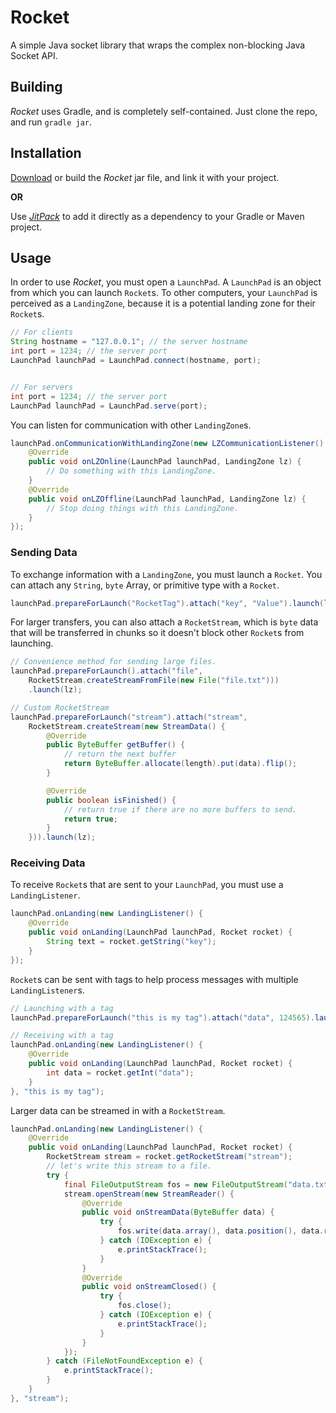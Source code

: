 # Rocket

A simple Java socket library that wraps the complex non-blocking Java Socket API.

## Building

*Rocket* uses Gradle, and is completely self-contained. Just clone the repo, and run `gradle jar`.

## Installation

[Download](build/libs/rocket-0.1.jar) or build the *Rocket* jar file, and link it with your project.

**OR**

Use [*JitPack*](https://jitpack.io/#joeywatts/Rocket/v0.1-alpha) to add it directly as a dependency to your Gradle or Maven project.

## Usage

In order to use *Rocket*, you must open a `LaunchPad`. A `LaunchPad` is an object from which you can launch `Rocket`s. To other computers, your `LaunchPad` is perceived as a `LandingZone`, because it is a potential landing zone for their `Rocket`s.

```java
// For clients
String hostname = "127.0.0.1"; // the server hostname
int port = 1234; // the server port
LaunchPad launchPad = LaunchPad.connect(hostname, port);


// For servers
int port = 1234; // the server port
LaunchPad launchPad = LaunchPad.serve(port);
```

You can listen for communication with other `LandingZone`s.

```java
launchPad.onCommunicationWithLandingZone(new LZCommunicationListener() {
	@Override
	public void onLZOnline(LaunchPad launchPad, LandingZone lz) {
		// Do something with this LandingZone.
	}
	@Override
	public void onLZOffline(LaunchPad launchPad, LandingZone lz) {
		// Stop doing things with this LandingZone.
	}
});
```
### Sending Data

To exchange information with a `LandingZone`, you must launch a `Rocket`. You can attach any `String`, `byte` Array, or primitive type with a `Rocket`.

```java
launchPad.prepareForLaunch("RocketTag").attach("key", "Value").launch(lz);
```

For larger transfers, you can also attach a `RocketStream`, which is `byte` data that will be transferred in chunks so it doesn't block other `Rocket`s from launching.

```java
// Convenience method for sending large files.
launchPad.prepareForLaunch().attach("file", 
	RocketStream.createStreamFromFile(new File("file.txt")))
	.launch(lz);

// Custom RocketStream
launchPad.prepareForLaunch("stream").attach("stream", 
	RocketStream.createStream(new StreamData() {
		@Override
		public ByteBuffer getBuffer() {
			// return the next buffer
			return ByteBuffer.allocate(length).put(data).flip();
		}

		@Override
		public boolean isFinished() {
			// return true if there are no more buffers to send.
			return true;
		}
	})).launch(lz);
```

### Receiving Data

To receive `Rocket`s that are sent to your `LaunchPad`, you must use a `LandingListener`.

```java
launchPad.onLanding(new LandingListener() {
	@Override
	public void onLanding(LaunchPad launchPad, Rocket rocket) {
		String text = rocket.getString("key");
	}
});
```

`Rocket`s can be sent with tags to help process messages with multiple `LandingListener`s.

```java
// Launching with a tag
launchPad.prepareForLaunch("this is my tag").attach("data", 124565).launch(lz);

// Receiving with a tag
launchPad.onLanding(new LandingListener() {
	@Override
	public void onLanding(LaunchPad launchPad, Rocket rocket) {
		int data = rocket.getInt("data");
	}
}, "this is my tag");
```

Larger data can be streamed in with a `RocketStream`.

```java
launchPad.onLanding(new LandingListener() {
	@Override
	public void onLanding(LaunchPad launchPad, Rocket rocket) {
		RocketStream stream = rocket.getRocketStream("stream");
		// let's write this stream to a file.
		try {
			final FileOutputStream fos = new FileOutputStream("data.txt");
			stream.openStream(new StreamReader() {
				@Override
				public void onStreamData(ByteBuffer data) {
					try {
						fos.write(data.array(), data.position(), data.remaining());
					} catch (IOException e) {
						e.printStackTrace();
					}
				}
				@Override
				public void onStreamClosed() {
					try {
						fos.close();
					} catch (IOException e) {
						e.printStackTrace();
					}
				}
			});
		} catch (FileNotFoundException e) {
			e.printStackTrace();
		}
	}
}, "stream");
```

